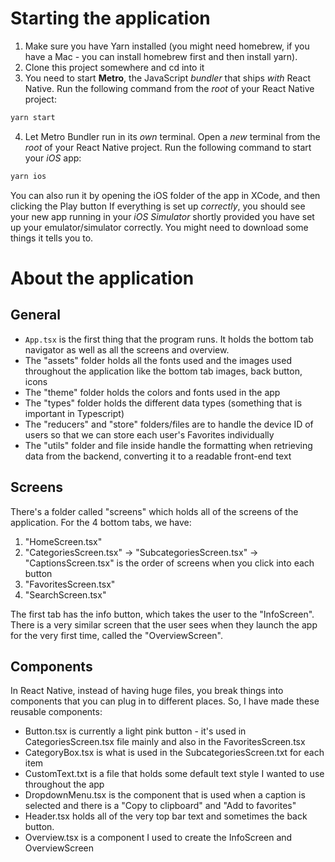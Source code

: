 # Starting the application 

1. Make sure you have Yarn installed (you might need homebrew, if you have a Mac - you can install homebrew first and then install yarn). 
2. Clone this project somewhere and cd into it
3. You need to start **Metro**, the JavaScript _bundler_ that ships _with_ React Native. Run the following command from the _root_ of your React Native project:

```bash
yarn start
```
4. Let Metro Bundler run in its _own_ terminal. Open a _new_ terminal from the _root_ of your React Native project. Run the following command to start your _iOS_ app:
```bash
yarn ios
```
You can also run it by opening the iOS folder of the app in XCode, and then clicking the Play button
If everything is set up _correctly_, you should see your new app running in your _iOS Simulator_ shortly provided you have set up your emulator/simulator correctly.
You might need to download some things it tells you to. 

# About the application 

## General
* `App.tsx` is the first thing that the program runs. It holds the bottom tab navigator as well as all the screens and overview.
* The "assets" folder holds all the fonts used and the images used throughout the application like the bottom tab images, back button, icons
* The "theme" folder holds the colors and fonts used in the app
* The "types" folder holds the different data types (something that is important in Typescript)
* The "reducers" and "store" folders/files are to handle the device ID of users so that we can store each user's Favorites individually
* The "utils" folder and file inside handle the formatting when retrieving data from the backend, converting it to a readable front-end text

## Screens
There's a folder called "screens" which holds all of the screens of the application. For the 4 bottom tabs, we have:
1. "HomeScreen.tsx"
2. "CategoriesScreen.tsx" -> "SubcategoriesScreen.tsx" -> "CaptionsScreen.tsx" is the order of screens when you click into each button
3. "FavoritesScreen.tsx"
4. "SearchScreen.tsx"
  
The first tab has the info button, which takes the user to the "InfoScreen". 
There is a very similar screen that the user sees when they launch the app for the very first time, called the "OverviewScreen". 

## Components
In React Native, instead of having huge files, you break things into components that you can plug in to different places. So, I have made these reusable components:
* Button.tsx is currently a light pink button - it's used in CategoriesScreen.tsx file mainly and also in the FavoritesScreen.tsx
* CategoryBox.tsx is what is used in the SubcategoriesScreen.txt for each item
* CustomText.txt is a file that holds some default text style I wanted to use throughout the app
* DropdownMenu.tsx is the component that is used when a caption is selected and there is a "Copy to clipboard" and "Add to favorites"
* Header.tsx holds all of the very top bar text and sometimes the back button.
* Overview.tsx is a component I used to create the InfoScreen and OverviewScreen
